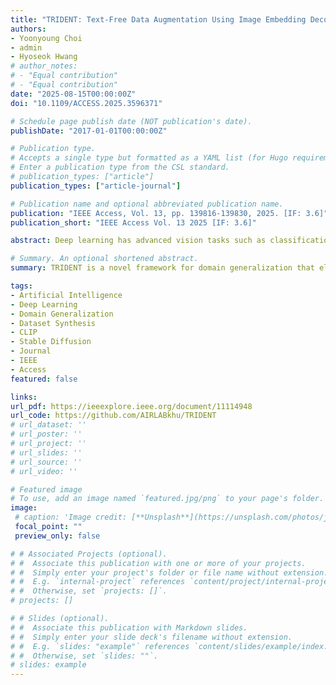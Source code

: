```yaml
---
title: "TRIDENT: Text-Free Data Augmentation Using Image Embedding Decomposition for Domain Generalization"
authors:
- Yoonyoung Choi
- admin
- Hyoseok Hwang
# author_notes:
# - "Equal contribution"
# - "Equal contribution"
date: "2025-08-15T00:00:00Z"
doi: "10.1109/ACCESS.2025.3596371" 

# Schedule page publish date (NOT publication's date).
publishDate: "2017-01-01T00:00:00Z"

# Publication type.
# Accepts a single type but formatted as a YAML list (for Hugo requirements).
# Enter a publication type from the CSL standard.
# publication_types: ["article"]
publication_types: ["article-journal"]

# Publication name and optional abbreviated publication name.
publication: "IEEE Access, Vol. 13, pp. 139816-139830, 2025. [IF: 3.6]"
publication_short: "IEEE Access Vol. 13 2025 [IF: 3.6]"

abstract: Deep learning has advanced vision tasks such as classification, segmentation, and detection. However, in real-world scenarios, models often encounter domains that differ from the ones seen during training, which can lead to substantial performance degradation. To mitigate the effects of distribution shifts, domain generalization (DG) aims to enable models to generalize effectively to unseen target domains. Recent DG approaches use generative models like diffusion models to augment data with text prompts. However, these methods rely on domain-specific textual inputs and require costly fine-tuning, which limits their scalability. We propose TRIDENT, a framework that overcomes these limitations by eliminating the need for text prompts and leveraging the linear structure of CLIP embeddings. TRIDENT decomposes image embeddings into three components—domain, class, and attribute—enabling precise control over semantic content. By reassembling each embedding component, we generate semantically valid and structurally coherent synthetic samples across domains. This allows efficient and diverse data synthesis without retraining diffusion models. TRIDENT operates through lightweight embedding-space manipulation, significantly reducing computational overhead. Extensive experiments on standard DG benchmarks (e.g., PACS, VLCS, and OfficeHome) demonstrate that TRIDENT achieves competitive or superior performance compared with existing approaches. Furthermore, qualitative evaluations and comprehensive analyses confirm that TRIDENT not only enables efficient and diverse data synthesis but also demonstrates the effectiveness of the proposed decomposition strategy.

# Summary. An optional shortened abstract.
summary: TRIDENT is a novel framework for domain generalization that eliminates the reliance on domain-specific text prompts and costly diffusion model fine-tuning. Instead, it leverages the linear structure of CLIP embeddings by decomposing them into domain, class, and attribute components. Through controlled reassembly of these components, TRIDENT generates semantically valid and structurally coherent synthetic samples across unseen domains. This lightweight embedding-space manipulation enables diverse and efficient data augmentation with minimal computational overhead. Extensive experiments on standard DG benchmarks such as PACS, VLCS, and OfficeHome demonstrate that TRIDENT achieves competitive or superior performance compared to existing approaches, while qualitative analyses highlight the effectiveness of the proposed decomposition strategy.

tags:
- Artificial Intelligence
- Deep Learning
- Domain Generalization
- Dataset Synthesis
- CLIP
- Stable Diffusion
- Journal
- IEEE
- Access
featured: false

links:
url_pdf: https://ieeexplore.ieee.org/document/11114948
url_code: https://github.com/AIRLABkhu/TRIDENT
# url_dataset: ''
# url_poster: ''
# url_project: ''
# url_slides: ''
# url_source: ''
# url_video: ''

# Featured image
# To use, add an image named `featured.jpg/png` to your page's folder. 
image:
 # caption: 'Image credit: [**Unsplash**](https://unsplash.com/photos/jdD8gXaTZsc)'
 focal_point: ""
 preview_only: false

# # Associated Projects (optional).
# #  Associate this publication with one or more of your projects.
# #  Simply enter your project's folder or file name without extension.
# #  E.g. `internal-project` references `content/project/internal-project/index.md`.
# #  Otherwise, set `projects: []`.
# projects: []

# # Slides (optional).
# #  Associate this publication with Markdown slides.
# #  Simply enter your slide deck's filename without extension.
# #  E.g. `slides: "example"` references `content/slides/example/index.md`.
# #  Otherwise, set `slides: ""`.
# slides: example
---
```

<!-- 
{{% callout note %}}
Click the *Cite* button above to demo the feature to enable visitors to import publication metadata into their reference management software.
{{% /callout %}}

{{% callout note %}}
Create your slides in Markdown - click the *Slides* button to check out the example.
{{% /callout %}}

Add the publication's **full text** or **supplementary notes** here. You can use rich formatting such as including [code, math, and images](https://docs.hugoblox.com/content/writing-markdown-latex/). -->
